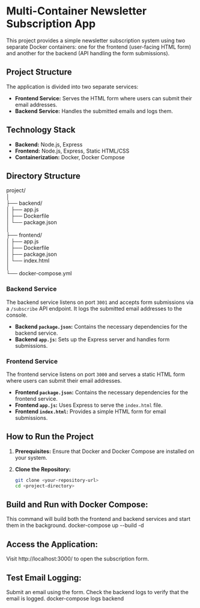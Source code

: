 # Multi-Container Newsletter Subscription App

This project provides a simple newsletter subscription system using two separate Docker containers: one for the frontend (user-facing HTML form) and another for the backend (API handling the form submissions). 

## Project Structure
The application is divided into two separate services:
- **Frontend Service:** Serves the HTML form where users can submit their email addresses.
- **Backend Service:** Handles the submitted emails and logs them.

## Technology Stack
- **Backend:** Node.js, Express
- **Frontend:** Node.js, Express, Static HTML/CSS
- **Containerization:** Docker, Docker Compose

## Directory Structure
project/  
│  
├── backend/  
│ ├── app.js  
│ ├── Dockerfile  
│ └── package.json  
│  
├── frontend/  
│ ├── app.js  
│ ├── Dockerfile  
│ ├── package.json  
│ └── index.html  
│  
└── docker-compose.yml  

### Backend Service
The backend service listens on port `3001` and accepts form submissions via a `/subscribe` API endpoint. It logs the submitted email addresses to the console.

- **Backend `package.json`:** Contains the necessary dependencies for the backend service.
- **Backend `app.js`:** Sets up the Express server and handles form submissions.

### Frontend Service
The frontend service listens on port `3000` and serves a static HTML form where users can submit their email addresses.

- **Frontend `package.json`:** Contains the necessary dependencies for the frontend service.
- **Frontend `app.js`:** Uses Express to serve the `index.html` file.
- **Frontend `index.html`:** Provides a simple HTML form for email submissions.

## How to Run the Project
1. **Prerequisites:** Ensure that Docker and Docker Compose are installed on your system.

2. **Clone the Repository:**
   ```bash
   git clone <your-repository-url>
   cd <project-directory>
## Build and Run with Docker Compose:
This command will build both the frontend and backend services and start them in the background.
docker-compose up --build -d
## Access the Application:
Visit http://localhost:3000/ to open the subscription form.
## Test Email Logging:
Submit an email using the form.
Check the backend logs to verify that the email is logged.
docker-compose logs backend
